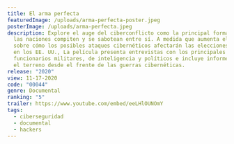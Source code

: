 ```yaml
---
title: El arma perfecta
featuredImage: /uploads/arma-perfecta-poster.jpeg
posterImage: /uploads/arma-perfecta.jpeg
description: Explore el auge del ciberconflicto como la principal forma en que
  las naciones compiten y se sabotean entre sí. A medida que aumenta el temor
  sobre cómo los posibles ataques cibernéticos afectarán las elecciones de 2020
  en los EE. UU., La película presenta entrevistas con los principales
  funcionarios militares, de inteligencia y políticos e incluye informes sobre
  el terreno desde el frente de las guerras cibernéticas.
release: "2020"
view: 11-17-2020
code: "00044"
genre: Documental
ranking: "5"
trailer: https://www.youtube.com/embed/eeLHlOUNOmY
tags:
  - ciberseguridad
  - documental
  - hackers
---
```

